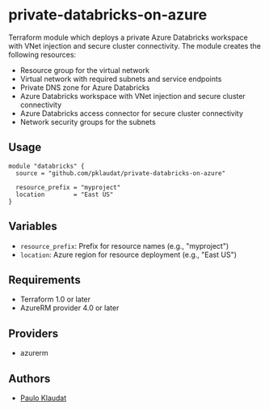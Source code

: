 # private-databricks-on-azure
Terraform module which deploys a private Azure Databricks workspace with VNet injection and secure cluster connectivity.
The module creates the following resources:
- Resource group for the virtual network
- Virtual network with required subnets and service endpoints
- Private DNS zone for Azure Databricks
- Azure Databricks workspace with VNet injection and secure cluster connectivity
- Azure Databricks access connector for secure cluster connectivity
- Network security groups for the subnets

## Usage
```hcl
module "databricks" {
  source = "github.com/pklaudat/private-databricks-on-azure"

  resource_prefix = "myproject"
  location        = "East US"
}
```
## Variables
- `resource_prefix`: Prefix for resource names (e.g., "myproject")
- `location`: Azure region for resource deployment (e.g., "East US")

## Requirements
- Terraform 1.0 or later
- AzureRM provider 4.0 or later

## Providers
- azurerm

## Authors
- [Paulo Klaudat](https://github.com/pklaudat)